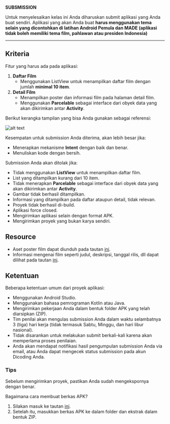 **SUBSMISSION**

Untuk menyelesaikan kelas ini Anda diharuskan submit aplikasi yang Anda buat sendiri. Aplikasi yang akan Anda buat **harus menggunakan tema selain yang dicontohkan di latihan Android Pemula dan MADE (aplikasi tidak boleh memiliki tema film, pahlawan atau presiden Indonesia)**


---

## Kriteria

Fitur yang harus ada pada aplikasi:

1. **Daftar Film**
    - Menggunakan ListView untuk menampilkan daftar film dengan jumlah **minimal 10 item**.
2. **Detail Film**
    - Menampilkan poster dan informasi film pada halaman detail film.
    - Menggunakan **Parcelable** sebagai interface dari obyek data yang akan dikirimkan antar **Activity**.
    
Berikut kerangka tampilan yang bisa Anda gunakan sebagai referensi:

![alt text](https://dicodingacademy.blob.core.windows.net/academies/20190215162043df833baff8cf9928ff1357b30b05c9c1.png)

Kesempatan untuk submission Anda diterima, akan lebih besar jika:

- Menerapkan mekanisme **Intent** dengan baik dan benar.
- Menuliskan kode dengan bersih.

Submission Anda akan ditolak jika:

- Tidak menggunakan **ListView** untuk menampilkan daftar film.
- List yang ditampilkan kurang dari 10 item.
- Tidak menerapkan **Parcelable** sebagai interface dari obyek data yang akan dikirimkan antar **Activity**.
- Gambar tidak berhasil ditampilkan.
- Informasi yang ditampilkan pada daftar ataupun detail, tidak relevan.
- Proyek tidak berhasil di-build.
- Aplikasi force closed.
- Mengirimkan aplikasi selain dengan format APK.
- Mengirimkan proyek yang bukan karya sendiri.

## Resource

- Aset poster film dapat diunduh pada tautan [ini](https://dicodingacademy.blob.core.windows.net/picodiploma/made_academy/submission_1/asset_submission_1.zip). 
- Informasi mengenai film seperti judul, deskripsi, tanggal rilis, dll dapat dilihat pada tautan [ini](https://www.themoviedb.org/discover/movie).

## Ketentuan

Beberapa ketentuan umum dari proyek aplikasi:

- Menggunakan Android Studio.
- Menggunakan bahasa pemrograman Kotlin atau Java.
- Mengirimkan pekerjaan Anda dalam bentuk folder APK yang telah diarsipkan (ZIP).
- Tim penilai akan mengulas submission Anda dalam waktu selambatnya 3 (tiga) hari kerja (tidak termasuk Sabtu, Minggu, dan hari libur nasional).
- Tidak disarankan untuk melakukan submit berkali-kali karena akan memperlama proses penilaian.
- Anda akan mendapat notifikasi hasil pengumpulan submission Anda via email, atau Anda dapat mengecek status submission pada akun Dicoding Anda.

### Tips

Sebelum mengirimkan proyek, pastikan Anda sudah mengekspornya dengan benar.

Bagaimana cara membuat berkas APK?

1. Silakan masuk ke tautan [ini](https://www.dicoding.com/academies/51/tutorials/1176).
2. Setelah itu, masukkan berkas APK ke dalam folder dan ekstrak dalam bentuk ZIP.
